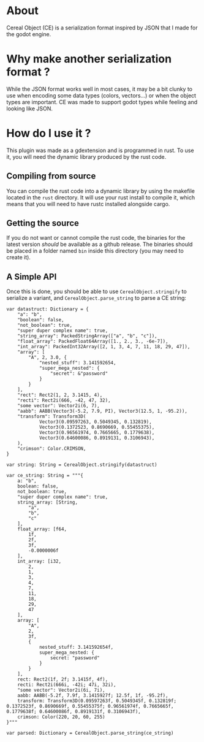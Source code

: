 # About

Cereal Object (CE) is a serialization format inspired by JSON that I made for the godot engine.

# Why make another serialization format ?

While the JSON format works well in most cases, it may be a bit clunky to use when encoding some data types (colors, vectors...) or when the object types are important. CE was made to support godot types while feeling and looking like JSON.

# How do I use it ?


This plugin was made as a gdextension and is programmed in rust. To use it, you will need the dynamic library produced by the rust code.

## Compiling from source

You can compile the rust code into a dynamic library by using the makefile located in the `rust` directory. It will use your rust install to compile it, which means that you will need to have rustc installed alongside cargo.

## Getting the source

If you do not want or cannot compile the rust code, the binaries for the latest version *should* be available as a github release. The binaries should be placed in a folder named `bin` inside this directory (you may need to create it).

## A Simple API

Once this is done, you should be able to use `CerealObject.stringify` to serialize a variant, and `CerealObject.parse_string` to parse a CE string:

```gdscript
var datastruct: Dictionary = {
	"a": "b",
	"boolean": false,
	"not_boolean": true,
	"super duper complex name": true,
	"string_array": PackedStringArray(["a", "b", "c"]),
	"float_array": PackedFloat64Array([1., 2., 3., -6e-7]),
	"int_array": PackedInt32Array([2, 1, 3, 4, 7, 11, 18, 29, 47]),
	"array": [
		"A", 2, 3.0, {
			"nested_stuff": 3.141592654,
			"super_mega_nested": {
				"secret": &"password"
			}
		}
	],
	"rect": Rect2(1, 2, 3.1415, 4),
	"recti": Rect2i(666, -42, 47, 32),
	"some vector": Vector2i(6, 7),
	"aabb": AABB(Vector3(-5.2, 7.9, PI), Vector3(12.5, 1, -95.2)),
	"transform": Transform3D(
			Vector3(0.09597263, 0.5049345, 0.132819),
			Vector3(0.1372523, 0.8690669, 0.55455375),
			Vector3(0.96561974, 0.7665665, 0.1779638),
			Vector3(0.64600086, 0.8919131, 0.3106943),
	),
	"crimson": Color.CRIMSON,
}

var string: String = CerealObject.stringify(datastruct)
```

```
var ce_string: String = """{
	a: "b",
	boolean: false,
	not_boolean: true,
	"super duper complex name": true,
	string_array: [String,
		"a",
		"b",
		"c"
	],
	float_array: [f64,
		1f,
		2f,
		3f,
		-0.0000006f
	],
	int_array: [i32,
		2,
		1,
		3,
		4,
		7,
		11,
		18,
		29,
		47
	],
	array: [
		"A",
		2,
		3f,
		{
			nested_stuff: 3.141592654f,
			super_mega_nested: {
				secret: "password"
			}
		}
	],
	rect: Rect2(1f, 2f; 3.1415f, 4f),
	recti: Rect2i(666i, -42i; 47i, 32i),
	"some vector": Vector2i(6i, 7i),
	aabb: AABB(-5.2f, 7.9f, 3.1415927f; 12.5f, 1f, -95.2f),
	transform: Transform3D(0.09597263f, 0.5049345f, 0.132819f; 0.1372523f, 0.8690669f, 0.55455375f; 0.96561974f, 0.7665665f, 0.1779638f; 0.64600086f, 0.8919131f, 0.3106943f),
	crimson: Color(220, 20, 60, 255)
}"""

var parsed: Dictionary = CerealObject.parse_string(ce_string)
```
